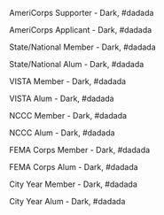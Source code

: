 AmeriCorps Supporter - Dark, #dadada

AmeriCorps Applicant - Dark, #dadada

State/National Member - Dark, #dadada

State/National Alum - Dark, #dadada

VISTA Member - Dark, #dadada

VISTA Alum - Dark, #dadada

NCCC Member - Dark, #dadada

NCCC Alum - Dark, #dadada

FEMA Corps Member - Dark, #dadada

FEMA Corps Alum - Dark, #dadada

City Year Member - Dark, #dadada

City Year Alum - Dark, #dadada
